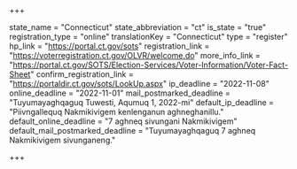 +++

state_name = "Connecticut"
state_abbreviation = "ct"
is_state = "true"
registration_type = "online"
translationKey = "Connecticut"
type = "register"
hp_link = "https://portal.ct.gov/sots"
registration_link = "https://voterregistration.ct.gov/OLVR/welcome.do"
more_info_link = "https://portal.ct.gov/SOTS/Election-Services/Voter-Information/Voter-Fact-Sheet"
confirm_registration_link = "https://portaldir.ct.gov/sots/LookUp.aspx"
ip_deadline = "2022-11-08"
online_deadline = "2022-11-01"
mail_postmarked_deadline = "Tuyumayaghqaguq Tuwesti, Aqumuq 1, 2022-mi"
default_ip_deadline = "Piivngallequq Nakmikivigem kenlenganun aghneghanillu."
default_online_deadline = "7 aghneq sivungani Nakmikivigem"
default_mail_postmarked_deadline = "Tuyumayaghqaguq 7 aghneq Nakmikivigem sivunganeng."

+++